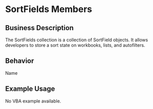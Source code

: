 # SortFields Members

## Business Description
The SortFields collection is a collection of SortField objects. It allows developers to store a sort state on workbooks, lists, and autofilters.

## Behavior
Name

## Example Usage
No VBA example available.